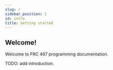 ```yaml
---
slug: /
sidebar_position: 1
id: intro
title: Getting started
---
```


## Welcome!
Welcome to FRC 467 programming documentation.

TODO: add introduction.